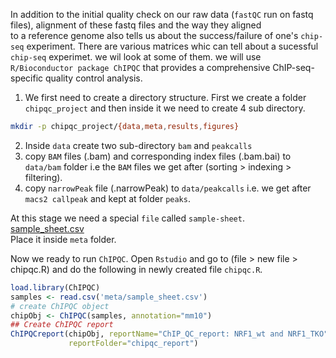 In addition to the initial quality check on our raw data (`fastQC` run on fastq files), alignment of these fastq files and the way they aligned  
to a reference genome also tells us about the success/failure of one's `chip-seq` experiment. There are various matrices whic can tell about a sucessful  
`chip-seq` experimet. we wil look at some of them. we will use `R/Bioconductor package ChIPQC` that provides a comprehensive ChIP-seq-specific quality control analysis.  

1. We first need to create a directory structure. First we create a folder `chipqc_project` and then inside it we need to create 4 sub directory.  
```bash
mkdir -p chipqc_project/{data,meta,results,figures}
```
2. Inside `data` create two sub-directory `bam` and `peakcalls`  
3. copy `BAM` files (.bam) and corresponding index files (.bam.bai) to `data/bam` folder i.e the `BAM` files we get after (sorting > indexing > filtering).  
4. copy `narrowPeak` file (.narrowPeak) to `data/peakcalls` i.e. we get after `macs2 callpeak` and kept at folder `peaks`.  
   
At this stage we need a special `file` called `sample-sheet`.  
[sample_sheet.csv](https://github.com/DeepakHansda/ChIP-seq-workflow/files/8719429/sample_sheet.csv)  
Place it inside `meta` folder. 

Now we ready to run `ChIPQC`. Open `Rstudio` and go to (file > new file > chipqc.R) and do the following in newly created file `chipqc.R`.  

```R
load.library(ChIPQC)
samples <- read.csv('meta/sample_sheet.csv')
# create ChIPQC object
chipObj <- ChIPQC(samples, annotation="mm10")
## Create ChIPQC report
ChIPQCreport(chipObj, reportName="ChIP_QC_report: NRF1_wt and NRF1_TKO", 
             reportFolder="chipqc_report")
 ```
 

 
 
 
 
















